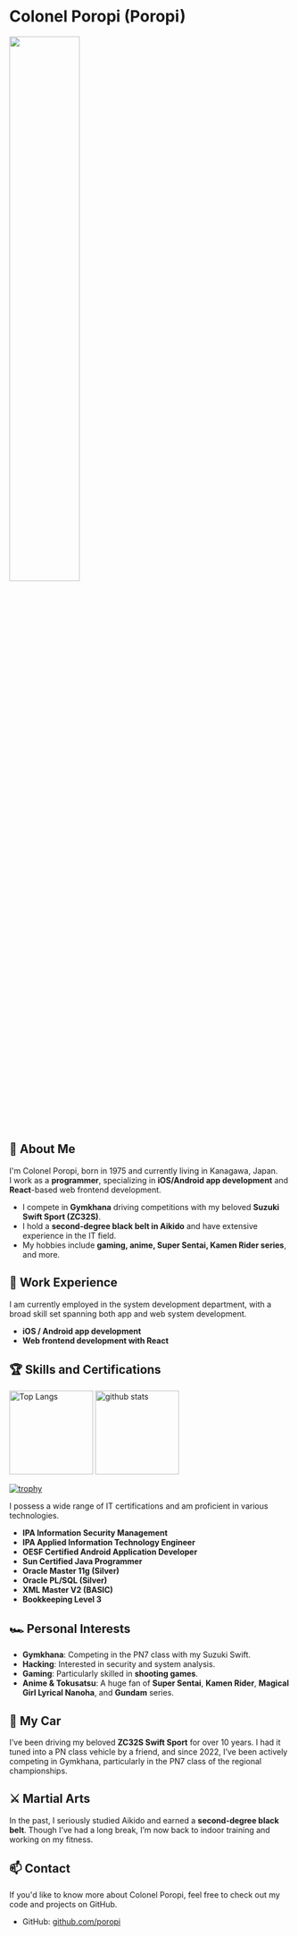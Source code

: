 # Colonel Poropi (Poropi)

<img width="50%" src="https://github.com/user-attachments/assets/3f88acc2-8aea-4afc-9a58-cb58a3813821"/>

## 🚀 About Me

I'm Colonel Poropi, born in 1975 and currently living in Kanagawa, Japan.  
I work as a **programmer**, specializing in **iOS/Android app development** and **React**-based web frontend development.

- I compete in **Gymkhana** driving competitions with my beloved **Suzuki Swift Sport (ZC32S)**.
- I hold a **second-degree black belt in Aikido** and have extensive experience in the IT field.
- My hobbies include **gaming, anime, Super Sentai, Kamen Rider series**, and more.

## 💼 Work Experience

I am currently employed in the system development department, with a broad skill set spanning both app and web system development.

- **iOS / Android app development**
- **Web frontend development with React**

## 🏆 Skills and Certifications

<p align="left"> 
  <img alt="Top Langs" height="150px" src="https://github-readme-stats.vercel.app/api/top-langs/?username=poropi&layout=compact&show_icons=true&theme=onedark" />
  <img alt="github stats" height="150px" src="https://github-readme-stats.vercel.app/api?username=poropi&theme=onedark&show_icons=ture" />
</p>

[![trophy](https://github-profile-trophy.vercel.app/?username=poropi&theme=onedark&column=10)](https://github.com/ryo-ma/github-profile-trophy)

I possess a wide range of IT certifications and am proficient in various technologies.

- **IPA Information Security Management**
- **IPA Applied Information Technology Engineer**
- **OESF Certified Android Application Developer**
- **Sun Certified Java Programmer**
- **Oracle Master 11g (Silver)**
- **Oracle PL/SQL (Silver)**
- **XML Master V2 (BASIC)**
- **Bookkeeping Level 3**

## 🏎 Personal Interests

- **Gymkhana**: Competing in the PN7 class with my Suzuki Swift.
- **Hacking**: Interested in security and system analysis.
- **Gaming**: Particularly skilled in **shooting games**.
- **Anime & Tokusatsu**: A huge fan of **Super Sentai**, **Kamen Rider**, **Magical Girl Lyrical Nanoha**, and **Gundam** series.

## 🚗 My Car

I’ve been driving my beloved **ZC32S Swift Sport** for over 10 years. I had it tuned into a PN class vehicle by a friend, and since 2022, I’ve been actively competing in Gymkhana, particularly in the PN7 class of the regional championships.

## ⚔ Martial Arts

In the past, I seriously studied Aikido and earned a **second-degree black belt**. Though I’ve had a long break, I’m now back to indoor training and working on my fitness.

## 📫 Contact

If you'd like to know more about Colonel Poropi, feel free to check out my code and projects on GitHub.

- GitHub: [github.com/poropi](https://github.com/poropi)
